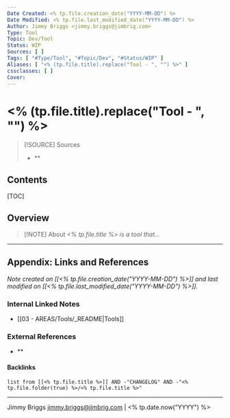 ```yaml
---
Date Created: <% tp.file.creation_date("YYYY-MM-DD") %>
Date Modified: <% tp.file.last_modified_date("YYYY-MM-DD") %>
Author: Jimmy Briggs <jimmy.briggs@jimbrig.com>
Type: Tool
Topic: Dev/Tool
Status: WIP
Sources: [ ]
Tags: [ "#Type/Tool", "#Topic/Dev", "#Status/WIP" ]
Aliases: [ "<% (tp.file.title).replace("Tool - ", "") %>" ]
cssclasses: [ ]
Cover:
---
```


# <% (tp.file.title).replace("Tool - ", "") %>

> [!SOURCE] Sources
> - **

## Contents

[TOC]

## Overview

> [!NOTE] About
> *<% tp.file.title %> is a tool that...*

***

## Appendix: Links and References

*Note created on [[<% tp.file.creation_date("YYYY-MM-DD") %>]] and last modified on [[<% tp.file.last_modified_date("YYYY-MM-DD") %>]].*

### Internal Linked Notes

- [[03 - AREAS/Tools/_README|Tools]]

### External References

- **

#### Backlinks

```dataview
list from [[<% tp.file.title %>]] AND -"CHANGELOG" AND -"<% tp.file.folder(true) %>/<% tp.file.title %>"
```


***

Jimmy Briggs <jimmy.briggs@jimbrig.com> | <% tp.date.now("YYYY") %>

